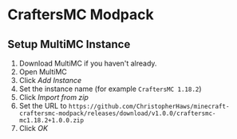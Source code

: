# CraftersMC Modpack

## Setup MultiMC Instance
1. Download MultiMC if you haven't already.
1. Open MultiMC
1. Click *Add Instance*
1. Set the instance name (for example `CraftersMC 1.18.2`)
1. Click *Import from zip*
1. Set the URL to `https://github.com/ChristopherHaws/minecraft-craftersmc-modpack/releases/download/v1.0.0/craftersmc-mc1.18.2+1.0.0.zip`
1. Click *OK*
